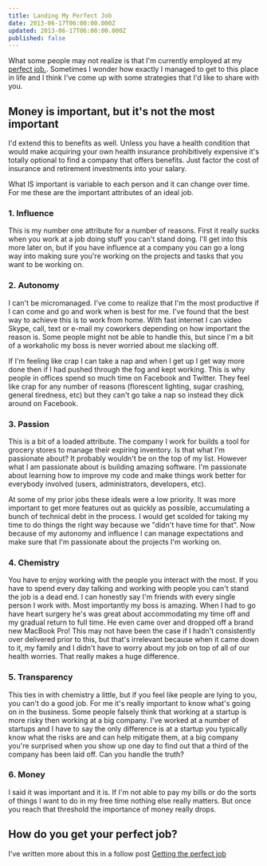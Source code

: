 ```yaml
---
title: Landing My Perfect Job
date: 2013-06-17T06:00:00.000Z
updated: 2013-06-17T06:00:00.000Z
published: false
---
```


What some people may not realize is that I'm currently employed at my [perfect job.](http://www.datecheckpro.com/).  Sometimes I wonder how exactly I managed to get to this place in life and I think I've come up with some strategies that I'd like to share with you.

## Money is important, but it's not the most important

I'd extend this to benefits as well.  Unless you have a health condition that would make acquiring your own health insurance prohibitively expensive it's totally optional to find a company that offers benefits.  Just factor the cost of insurance and retirement investments into your salary.

What IS important is variable to each person and it can change over time. For me these are the important attributes of an ideal job.

### 1. Influence

This is my number one attribute for a number of reasons.  First it really sucks when you work at a job doing stuff you can't stand doing.  I'll get into this more later on, but if you have influence at a company you can go a long way into making sure you're working on the projects and tasks that you want to be working on.

### 2. Autonomy

I can't be micromanaged.  I've come to realize that I'm the most productive if I can come and go and work when is best for me.  I've found that the best way to achieve this is to work from home.  With fast internet I can video Skype, call, text or e-mail my coworkers depending on how important the reason is.  Some people might not be able to handle this, but since I'm a bit of a workaholic my boss is never worried about me slacking off.

If I'm feeling like crap I can take a nap and when I get up I get way more done then if I had pushed through the fog and kept working.  This is why people in offices spend so much time on Facebook and Twitter.  They feel like crap for any number of reasons (florescent lighting, sugar crashing, general tiredness, etc) but they can't go take a nap so instead they dick around on Facebook.

### 3. Passion

This is a bit of a loaded attribute.  The company I work for builds a tool for grocery stores to manage their expiring inventory.  Is that what I'm passionate about?  It probably wouldn't be on the top of my list.  However what I am passionate about is building amazing software.  I'm passionate about learning how to improve my code and make things work better for everybody involved (users, administrators, developers, etc).

At some of my prior jobs these ideals were a low priority.  It was more important to get more features out as quickly as possible, accumulating a bunch of technical debt in the process.  I would get scolded for taking my time to do things the right way because we "didn't have time for that".  Now because of my autonomy and influence I can manage expectations and make sure that I'm passionate about the projects I'm working on.

### 4. Chemistry

You have to enjoy working with the people you interact with the most.  If you have to spend every day talking and working with people you can't stand the job is a dead end.  I can honestly say I'm friends with every single person I work with.  Most importantly my boss is amazing. When I had to go have heart surgery he's was great about accommodating my time off and my gradual return to full time.  He even came over and dropped off a brand new MacBook Pro!  This may not have been the case if I hadn't consistently over delivered prior to this, but that's irrelevant because when it came down to it, my family and I didn't have to worry about my job on top of all of our health worries.  That really makes a huge difference.

### 5. Transparency

This ties in with chemistry a little, but if you feel like people are lying to you, you can't do a good job.  For me it's really important to know what's going on in the business.  Some people falsely think that working at a startup is more risky then working at a big company.  I've worked at a number of startups and I have to say the only difference is at a startup you typically know what the risks are and can help mitigate them, at a big company you're surprised when you show up one day to find out that a third of the company has been laid off. Can you handle the truth?

### 6. Money

I said it was important and it is.  If I'm not able to pay my bills or do the sorts of things I want to do in my free time nothing else really matters.  But once you reach that threshold the importance of money really drops.

## How do you get your perfect job?

I've written more about this in a follow post [Getting the perfect job](/getting-the-perfect-job/)

